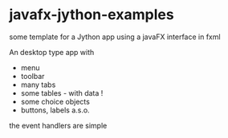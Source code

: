 # javafx-jython-examples
some template for a Jython app using a javaFX interface in fxml

An desktop type app with

  * menu
  * toolbar
  * many tabs
  * some tables - with data !
  * some choice objects
  * buttons, labels a.s.o.
  
  the event handlers are simple
